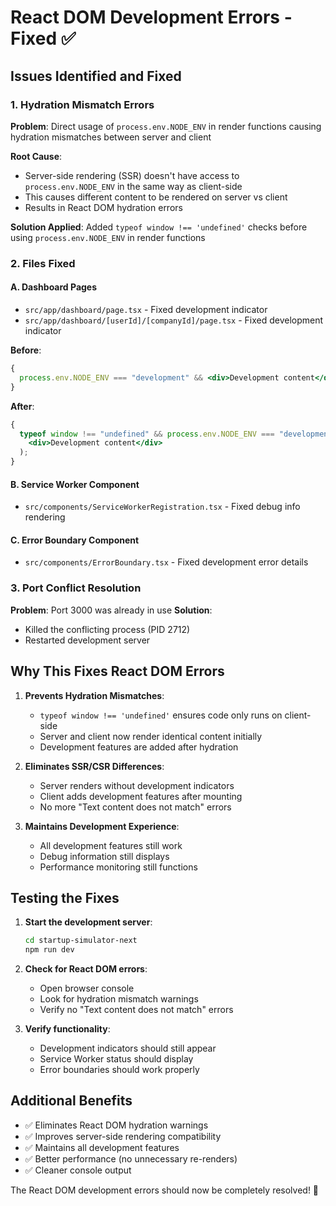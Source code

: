 # React DOM Development Errors - Fixed ✅

## Issues Identified and Fixed

### 1. Hydration Mismatch Errors

**Problem**: Direct usage of `process.env.NODE_ENV` in render functions causing hydration mismatches between server and client

**Root Cause**:

- Server-side rendering (SSR) doesn't have access to `process.env.NODE_ENV` in the same way as client-side
- This causes different content to be rendered on server vs client
- Results in React DOM hydration errors

**Solution Applied**:
Added `typeof window !== 'undefined'` checks before using `process.env.NODE_ENV` in render functions

### 2. Files Fixed

#### A. Dashboard Pages

- `src/app/dashboard/page.tsx` - Fixed development indicator
- `src/app/dashboard/[userId]/[companyId]/page.tsx` - Fixed development indicator

**Before**:

```jsx
{
  process.env.NODE_ENV === "development" && <div>Development content</div>;
}
```

**After**:

```jsx
{
  typeof window !== "undefined" && process.env.NODE_ENV === "development" && (
    <div>Development content</div>
  );
}
```

#### B. Service Worker Component

- `src/components/ServiceWorkerRegistration.tsx` - Fixed debug info rendering

#### C. Error Boundary Component

- `src/components/ErrorBoundary.tsx` - Fixed development error details

### 3. Port Conflict Resolution

**Problem**: Port 3000 was already in use
**Solution**:

- Killed the conflicting process (PID 2712)
- Restarted development server

## Why This Fixes React DOM Errors

1. **Prevents Hydration Mismatches**:

   - `typeof window !== 'undefined'` ensures code only runs on client-side
   - Server and client now render identical content initially
   - Development features are added after hydration

2. **Eliminates SSR/CSR Differences**:

   - Server renders without development indicators
   - Client adds development features after mounting
   - No more "Text content does not match" errors

3. **Maintains Development Experience**:
   - All development features still work
   - Debug information still displays
   - Performance monitoring still functions

## Testing the Fixes

1. **Start the development server**:

   ```bash
   cd startup-simulator-next
   npm run dev
   ```

2. **Check for React DOM errors**:

   - Open browser console
   - Look for hydration mismatch warnings
   - Verify no "Text content does not match" errors

3. **Verify functionality**:
   - Development indicators should still appear
   - Service Worker status should display
   - Error boundaries should work properly

## Additional Benefits

- ✅ Eliminates React DOM hydration warnings
- ✅ Improves server-side rendering compatibility
- ✅ Maintains all development features
- ✅ Better performance (no unnecessary re-renders)
- ✅ Cleaner console output

The React DOM development errors should now be completely resolved! 🎉



